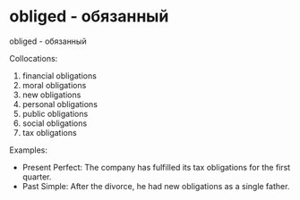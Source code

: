 # obliged - обязанный


obliged - обязанный

Collocations:

1. financial obligations
2. moral obligations
3. new obligations
4. personal obligations
5. public obligations
6. social obligations
7. tax obligations

Examples:

- Present Perfect: The company has fulfilled its tax obligations for the first quarter.
- Past Simple: After the divorce, he had new obligations as a single father.

